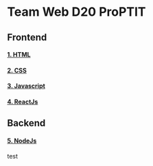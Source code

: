 # Team Web D20 ProPTIT

## Frontend

#### [1. HTML](./HTML/index.md)

#### [2. CSS](./CSS/index.md)

#### [3. Javascript](./Javascript/index.md)

#### [4. ReactJs](./ReactJs/index.md)

## Backend

#### [5. NodeJs](./NodeJs/index.md)

test
